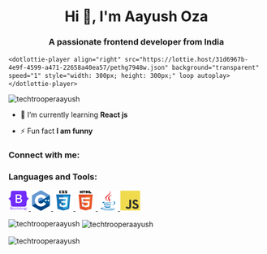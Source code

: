 <h1 align="center">Hi 👋, I'm Aayush Oza</h1>
<h3 align="center">A passionate frontend developer from India</h3>
<script src="https://unpkg.com/@dotlottie/player-component@latest/dist/dotlottie-player.mjs" type="module"></script> 

    <dotlottie-player align="right" src="https://lottie.host/31d6967b-4e9f-4599-a471-22658a40ea57/pethg7948w.json" background="transparent" speed="1" style="width: 300px; height: 300px;" loop autoplay></dotlottie-player>
<p align="left"> <img src="https://komarev.com/ghpvc/?username=techtrooperaayush&label=Profile%20views&color=0e75b6&style=flat" alt="techtrooperaayush" /> </p>

- 🌱 I’m currently learning **React js**

- ⚡ Fun fact **I am funny**

<h3 align="left">Connect with me:</h3>
<p align="left">
</p>

<h3 align="left">Languages and Tools:</h3>
<p align="left"> <a href="https://getbootstrap.com" target="_blank" rel="noreferrer"> <img src="https://raw.githubusercontent.com/devicons/devicon/master/icons/bootstrap/bootstrap-plain-wordmark.svg" alt="bootstrap" width="40" height="40"/> </a> <a href="https://www.w3schools.com/cpp/" target="_blank" rel="noreferrer"> <img src="https://raw.githubusercontent.com/devicons/devicon/master/icons/cplusplus/cplusplus-original.svg" alt="cplusplus" width="40" height="40"/> </a> <a href="https://www.w3schools.com/css/" target="_blank" rel="noreferrer"> <img src="https://raw.githubusercontent.com/devicons/devicon/master/icons/css3/css3-original-wordmark.svg" alt="css3" width="40" height="40"/> </a> <a href="https://www.w3.org/html/" target="_blank" rel="noreferrer"> <img src="https://raw.githubusercontent.com/devicons/devicon/master/icons/html5/html5-original-wordmark.svg" alt="html5" width="40" height="40"/> </a> <a href="https://www.java.com" target="_blank" rel="noreferrer"> <img src="https://raw.githubusercontent.com/devicons/devicon/master/icons/java/java-original.svg" alt="java" width="40" height="40"/> </a> <a href="https://developer.mozilla.org/en-US/docs/Web/JavaScript" target="_blank" rel="noreferrer"> <img src="https://raw.githubusercontent.com/devicons/devicon/master/icons/javascript/javascript-original.svg" alt="javascript" width="40" height="40"/> </a> </p>

<p><img align="left" src="https://github-readme-stats.vercel.app/api/top-langs?username=techtrooperaayush&show_icons=true&locale=en&layout=compact" alt="techtrooperaayush" /></p>

<p>&nbsp;<img align="center" src="https://github-readme-stats.vercel.app/api?username=techtrooperaayush&show_icons=true&locale=en" alt="techtrooperaayush" /></p>

<p><img align="center" src="https://github-readme-streak-stats.herokuapp.com/?user=techtrooperaayush&" alt="techtrooperaayush" /></p>
